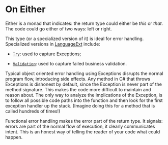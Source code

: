 ﻿# On Either


Either is a monad that indicates: the return type could either be *this* or *that*. The code could go either of two ways: left or right.


This type (or a specialized version of it) is ideal for error handling. Specialized versions in [LanguageExt](https://github.com/louthy/language-ext) include: 


- [`Try`](https://louthy.github.io/language-ext/LanguageExt.Core/Monads/Alternative%20Value%20Monads/Try/Try/index.html): used to capture Exceptions;

- [`Validation`](https://louthy.github.io/language-ext/LanguageExt.Core/Monads/Alternative%20Value%20Monads/Validation/index.html): used to capture failed business validation. 


Typical object oriented error handling using Exceptions disrupts the normal program flow, introducing side effects. Any method in C# that throws Exceptions is dishonest by default, since the Exception is never part of the method signature. This makes the code more difficult to maintain and reason about. The only way to analyze the implications of the Exception, is to follow all possible code paths into the function and then look for the first exception handler up the stack. (Imagine doing this for a method that is called hundreds of times!)


Functional error handling makes the error part of the return type. It signals: errors are part of the normal flow of execution, it clearly communicates intent. This is an honest way of telling the reader of your code what could happen. 
